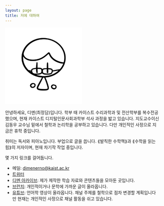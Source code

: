 ```yaml
---
layout: page
title: 저에 대하여
---
```


<img src="/public/profile-picture.png" alt="Profile picture" width="250px" style="margin: 0 auto;">

안녕하세요, 디멘(최정담)입니다. 학부 때 카이스트 수리과학과 및 전산학부를 복수전공했으며, 현재 카이스트 디지털인문사회과학부 석사 과정을 밟고 있습니다. 지도교수이신 김동우 교수님 밑에서 철학과 논리학을 공부하고 있습니다. 다만 개인적인 사정으로 지금은 휴학 중입니다.

취미는 독서와 피아노입니다. 부업으로 글을 씁니다. ⟪발칙한 수학책⟫과 ⟪수학을 읽는 힘⟫의 저자이며, 현재 차기작 작업 중입니다.

몇 가지 링크를 걸어둡니다.

- 메일: dimenerno@kaist.ac.kr
- [트위터](https://twitter.com/dimenerno)
- [디멘 아카이브](https://dimen.notion.site): 제가 제작한 학습 자료와 콘텐츠들을 모아둔 곳입니다.
- [브런치](http://brunch.co.kr/@dimen): 개인적이거나 문학에 가까운 글이 올라옵니다.
- [유튜브](http://youtube.com/@dimenerno): 언어학 영상이 올라옵니다. 채널 주제를 철학으로 점차 변경할 계획입니다만 현재는 개인적인 사정으로 채널 활동을 쉬고 있습니다.
